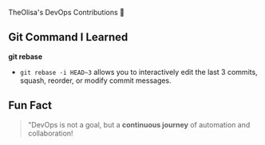 TheOlisa's DevOps Contributions 🚀


## Git Command I Learned  
**git rebase**  
- `git rebase -i HEAD~3` allows you to interactively edit the last 3 commits, squash, reorder, or modify commit messages.

## Fun Fact  
> "DevOps is not a goal, but a **continuous journey** of automation and collaboration!
